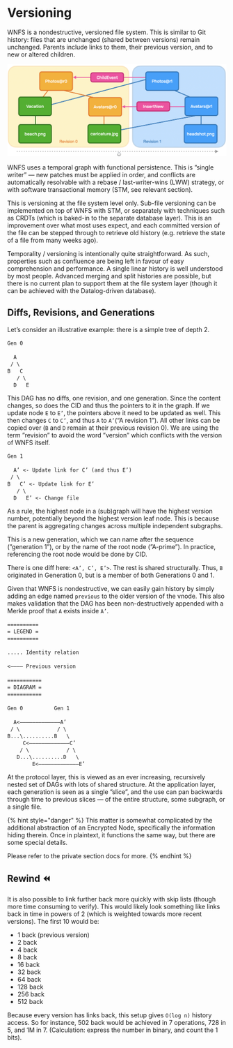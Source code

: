 # Versioning

WNFS is a nondestructive, versioned file system. This is similar to Git history: files that are unchanged \(shared between versions\) remain unchanged. Parents include links to them, their previous version, and to new or altered children.

![](../../.gitbook/assets/screen-shot-2021-05-21-at-8.25.55-am.png)

WNFS uses a temporal graph with functional persistence. This is ”single writer” — new patches must be applied in order, and conflicts are automatically resolvable with a rebase / last-writer-wins \(LWW\) strategy, or with software transactional memory \(STM, see relevant section\).

This is versioning at the file system level only. Sub-file versioning can be implemented on top of WNFS with STM, or separately with techniques such as CRDTs \(which is baked-in to the separate database layer\). This is an improvement over what most uses expect, and each committed version of the file can be stepped through to retrieve old history \(e.g. retrieve the state of a file from many weeks ago\).

Temporality / versioning is intentionally quite straightforward. As such, properties such as confluence are being left in favour of easy comprehension and performance. A single linear history is well understood by most people. Advanced merging and split histories are possible, but there is no current plan to support them at the file system layer \(though it can be achieved with the Datalog-driven database\).

## Diffs, Revisions, and Generations

Let’s consider an illustrative example: there is a simple tree of depth 2.

```text
Gen 0

  A
 / \
B   C
   / \
  D   E
```

This DAG has no diffs, one revision, and one generation. Since the content changes, so does the CID and thus the pointers to it in the graph. If we update node `E` to `E’`, the pointers above it need to be updated as well. This then changes `C` to `C’`, and thus `A` to `A’`\(“A revision 1”\). All other links can be copied over \(`B` and `D` remain at their previous revision 0\). We are using the term ”revision” to avoid the word ”version” which conflicts with the version of WNFS itself.

```text
Gen 1

  A’ <- Update link for C’ (and thus E’)
 / \
B   C’ <- Update link for E’
   / \
  D   E’ <- Change file
```

As a rule, the highest node in a \(sub\)graph will have the highest version number, potentially beyond the highest version leaf node. This is because the parent is aggregating changes across multiple independent subgraphs.

This is a new generation, which we can name after the sequence \(”generation 1”\), or by the name of the root node \(”A-prime”\). In practice, referencing the root node would be done by CID.

There is one diff here: `<A’, C’, E’>`. The rest is shared structurally. Thus, `B` originated in Generation 0, but is a member of both Generations 0 and 1.

Given that WNFS is nondestructive, we can easily gain history by simply adding an edge named `previous` to the older version of the vnode. This also makes validation that the DAG has been non-destructively appended with a Merkle proof that `A` exists inside `A’`.

```text
==========
= LEGEND =
==========

..... Identity relation

<———— Previous version

===========
= DIAGRAM =
===========

Gen 0          Gen 1

  A<—————————————A’
 / \            / \
B...\..........B   \
     C<—————————————C’
    / \            / \
   D...\..........D   \
        E<—————————————E’
```

At the protocol layer, this is viewed as an ever increasing, recursively nested set of DAGs with lots of shared structure. At the application layer, each generation is seen as a single ”slice”, and the use can pan backwards through time to previous slices — of the entire structure, some subgraph, or a single file.

{% hint style="danger" %}
This matter is somewhat complicated by the additional abstraction of an Encrypted Node, specifically the information hiding therein. Once in plaintext, it functions the same way, but there are some special details.

Please refer to the private section docs for more.
{% endhint %}

## Rewind ⏪

It is also possible to link further back more quickly with skip lists \(though more time consuming to verify\). This would likely look something like links back in time in powers of 2 \(which is weighted towards more recent versions\). The first 10 would be:

* 1 back \(previous version\)
* 2 back
* 4 back
* 8 back
* 16 back
* 32 back
* 64 back
* 128 back
* 256 back
* 512 back

Because every version has links back, this setup gives `O(log n)` history access. So for instance, 502 back would be achieved in 7 operations, 728 in 5, and 1M in 7. \(Calculation: express the number in binary, and count the 1 bits\).

